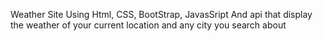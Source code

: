 Weather Site Using Html, CSS, BootStrap, JavasSript And api that display the weather of your current location and any city you search about
